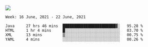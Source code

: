 <img align="center" src="https://github-readme-stats.vercel.app/api?username=bafuka&show_icons=true&icon_color=CE1D2D&text_color=718096&bg_color=ffffff&hide_title=true" />

<!--START_SECTION:waka-->
```text
Week: 16 June, 2021 - 22 June, 2021

Java     27 hrs 46 mins  ███████████████████████▓░   95.28 % 
HTML     1 hr 4 mins     █░░░░░░░░░░░░░░░░░░░░░░░░   03.70 % 
XML      13 mins         ▒░░░░░░░░░░░░░░░░░░░░░░░░   00.75 % 
YAML     4 mins          ░░░░░░░░░░░░░░░░░░░░░░░░░   00.26 % 
```
<!--END_SECTION:waka-->

<!--
**bafuka/bafuka** is a ✨ _special_ ✨ repository because its `README.md` (this file) appears on your GitHub profile.

Here are some ideas to get you started:

- 🔭 I’m currently working on ...
- 🌱 I’m currently learning ...
- 👯 I’m looking to collaborate on ...
- 🤔 I’m looking for help with ...
- 💬 Ask me about ...
- 📫 How to reach me: ...
- 😄 Pronouns: ...
- ⚡ Fun fact: ...
-->
